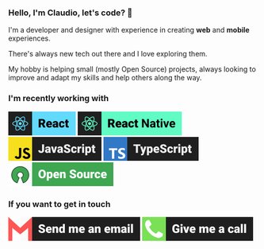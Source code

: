 ### Hello, I'm Claudio, let's code? 🤘

I'm a developer and designer with experience in creating **web** and **mobile** experiences. 

There's always new tech out there and I love exploring them.

My hobby is helping small (mostly Open Source) projects, always looking to improve and adapt my skills and help others along the way.

### I'm recently working with
[![react](./assets/badges/react.svg)](#)
[![react-native](./assets/badges/react-native.svg)](#)<br>
[![javascript](./assets/badges/javascript.svg)](#)
[![typescript](./assets/badges/typescript.svg)](#)<br>
[![open-source](./assets/badges/open-source.svg)](#)

### If you want to get in touch
[![email](./assets/badges/email.svg)](#)
[![email](./assets/badges/call.svg)](#)